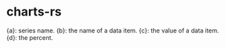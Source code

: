# charts-rs

{a}: series name.
{b}: the name of a data item.
{c}: the value of a data item.
{d}: the percent.
